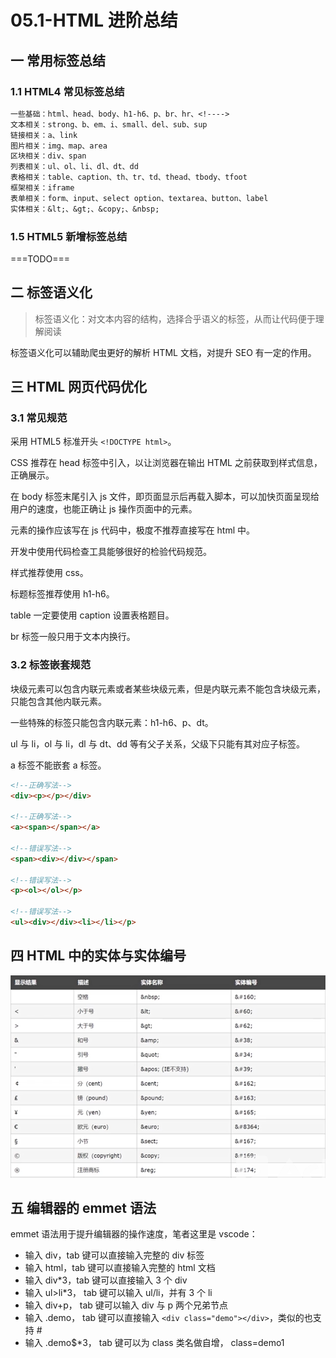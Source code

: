# 05.1-HTML 进阶总结

## 一 常用标签总结

### 1.1 HTML4 常见标签总结

```txt
一些基础：html、head、body、h1-h6、p、br、hr、<!---->
文本相关：strong、b、em、i、small、del、sub、sup
链接相关：a、link
图片相关：img、map、area
区块相关：div、span
列表相关：ul、ol、li、dl、dt、dd
表格相关：table、caption、th、tr、td、thead、tbody、tfoot
框架相关：iframe
表单相关：form、input、select option、textarea、button、label
实体相关：&lt;、&gt;、&copy;、&nbsp;
```

### 1.5 HTML5 新增标签总结

===TODO===

## 二 标签语义化

> 标签语义化：对文本内容的结构，选择合乎语义的标签，从而让代码便于理解阅读

标签语义化可以辅助爬虫更好的解析 HTML 文档，对提升 SEO 有一定的作用。

## 三 HTML 网页代码优化

### 3.1 常见规范

采用 HTML5 标准开头 `<!DOCTYPE html>`。

CSS 推荐在 head 标签中引入，以让浏览器在输出 HTML 之前获取到样式信息，正确展示。

在 body 标签末尾引入 js 文件，即页面显示后再载入脚本，可以加快页面呈现给用户的速度，也能正确让 js 操作页面中的元素。

元素的操作应该写在 js 代码中，极度不推荐直接写在 html 中。

开发中使用代码检查工具能够很好的检验代码规范。

样式推荐使用 css。

标题标签推荐使用 h1-h6。

table 一定要使用 caption 设置表格题目。

br 标签一般只用于文本内换行。

### 3.2 标签嵌套规范

块级元素可以包含内联元素或者某些块级元素，但是内联元素不能包含块级元素，只能包含其他内联元素。

一些特殊的标签只能包含内联元素：h1-h6、p、dt。

ul 与 li，ol 与 li，dl 与 dt、dd 等有父子关系，父级下只能有其对应子标签。

a 标签不能嵌套 a 标签。

```html
<!--正确写法-->
<div><p></p></div>

<!--正确写法-->
<a><span></span></a>

<!--错误写法-->
<span><div></div></span>

<!--错误写法-->
<p><ol></ol></p>

<!--错误写法-->
<ul><div></div><li></li></p>
```

## 四 HTML 中的实体与实体编号

![HTML中的实体](../../images/html/01.png)

## 五 编辑器的 emmet 语法

emmet 语法用于提升编辑器的操作速度，笔者这里是 vscode：

- 输入 div，tab 键可以直接输入完整的 div 标签
- 输入 html，tab 键可以直接输入完整的 html 文档
- 输入 div\*3，tab 键可以直接输入 3 个 div
- 输入 ul>li\*3， tab 键可以输入 ul/li，并有 3 个 li
- 输入 div+p， tab 键可以输入 div 与 p 两个兄弟节点
- 输入 .demo， tab 键可以直接输入 `<div class="demo"></div>`，类似的也支持 #
- 输入 .demo\$\*3， tab 键可以为 class 类名做自增， class=demo1
